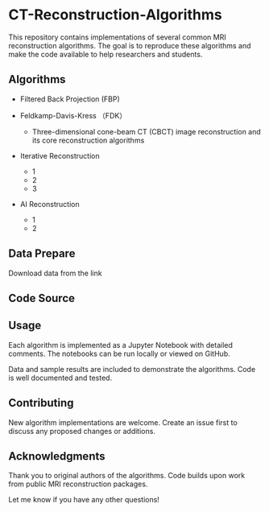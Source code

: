 # CT-Reconstruction-Algorithms

This repository contains implementations of several common MRI reconstruction algorithms. The goal is to reproduce these algorithms and make the code available to help researchers and students.

## Algorithms

- Filtered Back Projection (FBP)
  
- Feldkamp-Davis-Kress （FDK）
  - Three-dimensional cone-beam CT (CBCT) image reconstruction and its core reconstruction algorithms
- Iterative Reconstruction
   - 1
   - 2
   - 3
- AI Reconstruction
   - 1
   - 2

## Data Prepare

Download data from the link 



## Code Source


## Usage

Each algorithm is implemented as a Jupyter Notebook with detailed comments. The notebooks can be run locally or viewed on GitHub. 

Data and sample results are included to demonstrate the algorithms. Code is well documented and tested.

## Contributing

New algorithm implementations are welcome. Create an issue first to discuss any proposed changes or additions.

## Acknowledgments

Thank you to original authors of the algorithms. Code builds upon work from public MRI reconstruction packages.

Let me know if you have any other questions!

